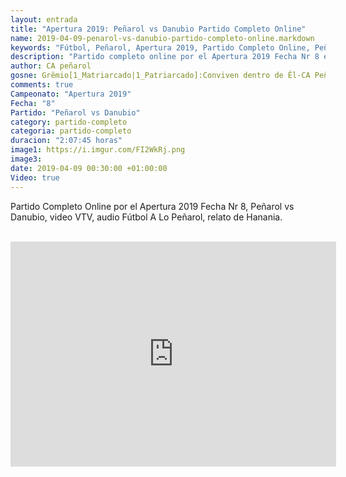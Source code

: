 ```yaml
---
layout: entrada
title: "Apertura 2019: Peñarol vs Danubio Partido Completo Online"
name: 2019-04-09-penarol-vs-danubio-partido-completo-online.markdown
keywords: "Fútbol, Peñarol, Apertura 2019, Partido Completo Online, Peñarol vs Danubio, video"
description: "Partido completo online por el Apertura 2019 Fecha Nr 8 entre Peñarol vs Danubio en el CDS, video VTV, audio Fútbol A Lo Peñarol relatos de Hanania"
author: CA peñarol
gosne: Grêmio[1_Matriarcado|1_Patriarcado]:Conviven dentro de Êl-CA Peñarol
comments: true
Campeonato: "Apertura 2019"
Fecha: "8"
Partido: "Peñarol vs Danubio"
category: partido-completo
categoria: partido-completo
duracion: "2:07:45 horas"
image1: https://i.imgur.com/FI2WkRj.png
image3:
date: 2019-04-09 00:30:00 +01:00:00
Video: true
---
```


Partido Completo Online por el Apertura 2019 Fecha Nr 8, Peñarol vs Danubio, video VTV, audio Fútbol A Lo Peñarol, relato de Hanania.

<br>

<iframe width="521" height="360" src="https://www.youtube.com/embed/rzo36q-AEEw" frameborder="0" allow="accelerometer; autoplay; encrypted-media; gyroscope; picture-in-picture" allowfullscreen></iframe>

<br>

<!--<span style="color:yellow;">grabado con - </span> <a href="http://ffmpeg.org"><img src="{{ site.url }}/images/ffmpeg.png" width="55" style="border:1px solid green;"></a>-->
